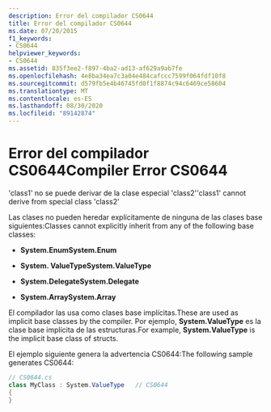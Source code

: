 ```yaml
---
description: Error del compilador CS0644
title: Error del compilador CS0644
ms.date: 07/20/2015
f1_keywords:
- CS0644
helpviewer_keywords:
- CS0644
ms.assetid: 835f3ee2-f897-4ba2-ad13-af629a9ab7fe
ms.openlocfilehash: 4e8ba34ea7c3a04e484cafccc7599f064fdf10f8
ms.sourcegitcommit: d579fb5e4b46745fd0f1f8874c94c6469ce58604
ms.translationtype: MT
ms.contentlocale: es-ES
ms.lasthandoff: 08/30/2020
ms.locfileid: "89142874"
---
```

# <a name="compiler-error-cs0644"></a><span data-ttu-id="76816-103">Error del compilador CS0644</span><span class="sxs-lookup"><span data-stu-id="76816-103">Compiler Error CS0644</span></span>
<span data-ttu-id="76816-104">'class1' no se puede derivar de la clase especial 'class2'</span><span class="sxs-lookup"><span data-stu-id="76816-104">'class1' cannot derive from special class 'class2'</span></span>  
  
 <span data-ttu-id="76816-105">Las clases no pueden heredar explícitamente de ninguna de las clases base siguientes:</span><span class="sxs-lookup"><span data-stu-id="76816-105">Classes cannot explicitly inherit from any of the following base classes:</span></span>  
  
- <span data-ttu-id="76816-106">**System.Enum**</span><span class="sxs-lookup"><span data-stu-id="76816-106">**System.Enum**</span></span>  
  
- <span data-ttu-id="76816-107">**System. ValueType**</span><span class="sxs-lookup"><span data-stu-id="76816-107">**System.ValueType**</span></span>  
  
- <span data-ttu-id="76816-108">**System.Delegate**</span><span class="sxs-lookup"><span data-stu-id="76816-108">**System.Delegate**</span></span>  
  
- <span data-ttu-id="76816-109">**System.Array**</span><span class="sxs-lookup"><span data-stu-id="76816-109">**System.Array**</span></span>  
  
 <span data-ttu-id="76816-110">El compilador las usa como clases base implícitas.</span><span class="sxs-lookup"><span data-stu-id="76816-110">These are used as implicit base classes by the compiler.</span></span> <span data-ttu-id="76816-111">Por ejemplo, **System.ValueType** es la clase base implícita de las estructuras.</span><span class="sxs-lookup"><span data-stu-id="76816-111">For example, **System.ValueType** is the implicit base class of structs.</span></span>  
  
 <span data-ttu-id="76816-112">El ejemplo siguiente genera la advertencia CS0644:</span><span class="sxs-lookup"><span data-stu-id="76816-112">The following sample generates CS0644:</span></span>  
  
```csharp  
// CS0644.cs  
class MyClass : System.ValueType   // CS0644  
{  
}  
```
